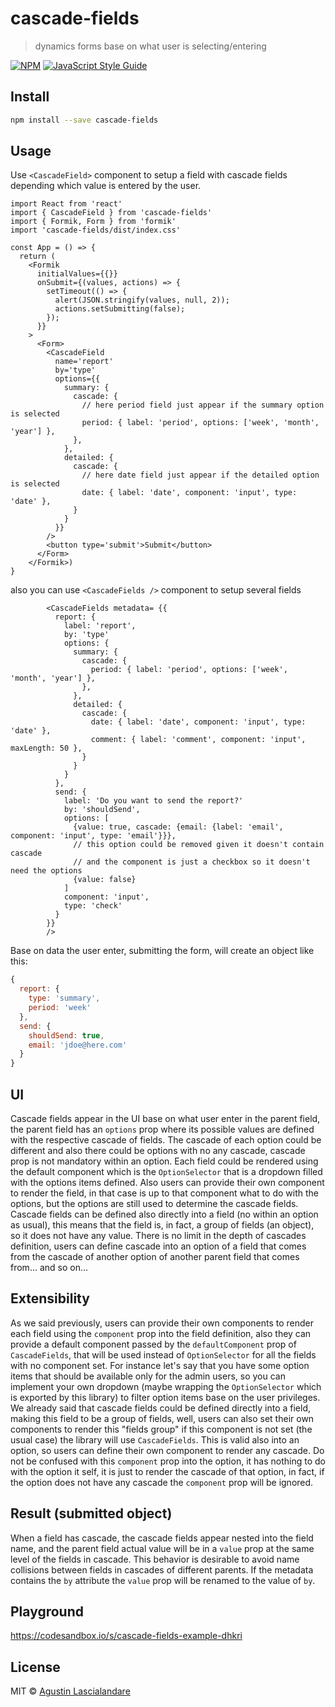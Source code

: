 # cascade-fields

> dynamics forms base on what user is selecting/entering

[![NPM](https://img.shields.io/npm/v/cascade-fields.svg)](https://www.npmjs.com/package/cascade-fields) [![JavaScript Style Guide](https://img.shields.io/badge/code_style-standard-brightgreen.svg)](https://standardjs.com)

## Install

```bash
npm install --save cascade-fields
```

## Usage

Use `<CascadeField>` component to setup a field with cascade fields depending which value is entered by the user.

```tsx
import React from 'react'
import { CascadeField } from 'cascade-fields'
import { Formik, Form } from 'formik'
import 'cascade-fields/dist/index.css'

const App = () => {
  return (
    <Formik
      initialValues={{}}
      onSubmit={(values, actions) => {
        setTimeout(() => {
          alert(JSON.stringify(values, null, 2));
          actions.setSubmitting(false);
        });
      }}
    >
      <Form>
        <CascadeField
          name='report'
          by='type'
          options={{
            summary: {
              cascade: {
                // here period field just appear if the summary option is selected
                period: { label: 'period', options: ['week', 'month', 'year'] },
              },
            },
            detailed: {
              cascade: {
                // here date field just appear if the detailed option is selected
                date: { label: 'date', component: 'input', type: 'date' },
              }
            }
          }}
        />
        <button type='submit'>Submit</button>
      </Form>
    </Formik>)
}
```

also you can use `<CascadeFields />` component to setup several fields

```tsx
        <CascadeFields metadata= {{
          report: {
            label: 'report',
            by: 'type'
            options: {
              summary: {
                cascade: {
                  period: { label: 'period', options: ['week', 'month', 'year'] },
                },
              },
              detailed: {
                cascade: {
                  date: { label: 'date', component: 'input', type: 'date' },
                  comment: { label: 'comment', component: 'input', maxLength: 50 },
                }
              }
            }
          },
          send: {
            label: 'Do you want to send the report?'
            by: 'shouldSend',
            options: [
              {value: true, cascade: {email: {label: 'email', component: 'input', type: 'email'}}},
              // this option could be removed given it doesn't contain cascade
              // and the component is just a checkbox so it doesn't need the options
              {value: false}
            ]
            component: 'input',
            type: 'check'
          }
        }}
        />
```

Base on data the user enter, submitting the form, will create an object like this:

```js
{
  report: {
    type: 'summary',
    period: 'week'
  },
  send: {
    shouldSend: true,
    email: 'jdoe@here.com'
  }
}
```

## UI

Cascade fields appear in the UI base on what user enter in the parent field, the parent field has an `options` prop where its possible values are defined with the respective cascade of fields. The cascade of each option could be different and also there could be options with no any cascade, cascade prop is not mandatory within an option. Each field could be rendered using the default component which is the `OptionSelector` that is a dropdown filled with the options items defined. Also users can provide their own component to render the field, in that case is up to that component what to do with the options, but the options are still used to determine the cascade fields.
Cascade fields can be defined also directly into a field (no within an option as usual), this means that the field is, in fact, a group of fields (an object), so it does not have any value.
There is no limit in the depth of cascades definition, users can define cascade into an option of a field that comes from the cascade of another option of another parent field that comes from... and so on...

## Extensibility

As we said previously, users can provide their own components to render each field using the `component` prop into the field definition, also they can provide a default component passed by the `defaultComponent` prop of `CascadeFields`, that will be used instead of `OptionSelector` for all the fields with no component set. For instance let's say that you have some option items that should be available only for the admin users, so you can implement your own dropdown (maybe wrapping the `OptionSelector` which is exported by this library) to filter option items base on the user privileges.
We already said that cascade fields could be defined directly into a field, making this field to be a group of fields, well, users can also set their own components to render this "fields group" if this component is not set (the usual case) the library will use `CascadeFields`. This is valid also into an option, so users can define their own component to render any cascade. Do not be confused with this `component` prop into the option, it has nothing to do with the option it self, it is just to render the cascade of that option, in fact, if the option does not have any cascade the `component` prop will be ignored.

## Result (submitted object)

When a field has cascade, the cascade fields appear nested into the field name, and the parent field actual value will be in a `value` prop at the same level of the fields in cascade. This behavior is desirable to avoid name collisions between fields in cascades of different parents. If the metadata contains the `by` attribute the `value` prop will be renamed to the value of `by`.


## Playground

https://codesandbox.io/s/cascade-fields-example-dhkri


## License

MIT © [Agustin Lascialandare](https://github.com/yaplas)
